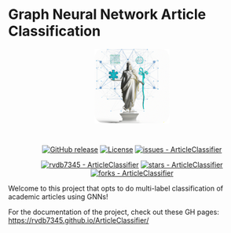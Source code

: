 # Graph Neural Network Article Classification

<div align="center">
<img align="center" src="docs/frontpagerounded.png"  width="30%" height="30%" >
</div>

&nbsp;
&nbsp;



<div align="center">

[![GitHub release](https://img.shields.io/github/release/rvdb7345/ArticleClassifier?include_prereleases=&sort=semver&color=%23796EFF)](https://github.com/rvdb7345/ArticleClassifier/releases/)
[![License](https://img.shields.io/badge/License-MIT-blue)](#license)
[![issues - ArticleClassifier](https://img.shields.io/github/issues/rvdb7345/ArticleClassifier)](https://github.com/rvdb7345/ArticleClassifier/issues)

[![rvdb7345 - ArticleClassifier](https://img.shields.io/static/v1?label=rvdb7345&message=ArticleClassifier&color=%23796EFF&logo=github)](https://github.com/rvdb7345/ArticleClassifier "Go to GitHub repo")
[![stars - ArticleClassifier](https://img.shields.io/github/stars/rvdb7345/ArticleClassifier?style=social)](https://github.com/rvdb7345/ArticleClassifier)
[![forks - ArticleClassifier](https://img.shields.io/github/forks/rvdb7345/ArticleClassifier?style=social)](https://github.com/rvdb7345/ArticleClassifier)
</div>

Welcome to this project that opts to do multi-label classification of academic articles using GNNs! 

For the documentation of the project, check out these GH pages: https://rvdb7345.github.io/ArticleClassifier/
